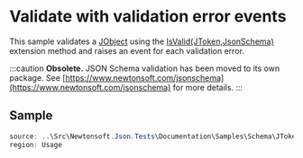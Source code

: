﻿# Validate with validation error events

This sample validates a [JObject](/api/newtonsoft/json/linq/jobject/) using the [IsValid(JToken,JsonSchema)](/api/newtonsoft/json/schema/extensions/#method-isvalid) extension method and raises an event for each validation error.

:::caution
**Obsolete.** JSON Schema validation has been moved to its own package. See [https://www.newtonsoft.com/jsonschema](https://www.newtonsoft.com/jsonschema) for more details.
:::

## Sample

```csharp Usage
source: ..\Src\Newtonsoft.Json.Tests\Documentation\Samples\Schema\JTokenValidateWithEvent.cs
region: Usage
```
